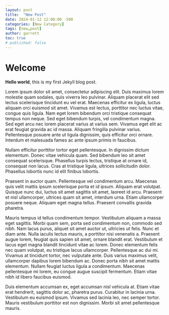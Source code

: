 ```yaml
---
layout: post
title:  "New Post"
date: 2024-01-12 12:00:00 -500
categories: [New Category]
tags: [new,post]
author: garrett
toc: true
# published: false
---
```


# Welcome

**Hello world**, this is my first Jekyll blog post.

Lorem ipsum dolor sit amet, consectetur adipiscing elit. Duis maximus lorem molestie quam sodales, quis viverra leo pulvinar. Aliquam placerat elit sed lectus scelerisque tincidunt eu vel erat. Maecenas efficitur ex ligula, luctus aliquam orci euismod sit amet. Vivamus est lectus, porttitor nec luctus vitae, congue quis ligula. Nam eget lorem bibendum orci tristique consequat tempus non neque. Sed eget bibendum turpis, vel condimentum magna. Sed eget arcu nec lorem placerat varius at varius sem. Vivamus eget elit ac erat feugiat gravida ac id massa. Aliquam fringilla pulvinar varius. Pellentesque posuere ante ut ligula dignissim, quis efficitur orci ornare. Interdum et malesuada fames ac ante ipsum primis in faucibus.

Nullam efficitur porttitor tortor eget pellentesque. In dignissim dictum elementum. Donec vitae vehicula quam. Sed bibendum leo sit amet consequat scelerisque. Phasellus turpis lectus, tristique at ornare id, consequat non lacus. Cras at tristique ligula, ultrices sollicitudin dolor. Phasellus lobortis nunc id elit finibus lobortis.

Praesent in auctor quam. Pellentesque vel condimentum arcu. Maecenas quis velit mattis ipsum scelerisque porta et id ipsum. Aliquam erat volutpat. Quisque nunc dui, luctus sit amet sagittis sit amet, laoreet id arcu. Praesent et nisl ullamcorper, ultrices quam sit amet, interdum urna. Etiam ullamcorper posuere neque. Aliquam eget magna tellus. Praesent convallis gravida pharetra.

Mauris tempus id tellus condimentum tempor. Vestibulum aliquam a massa eget sagittis. Morbi quam sem, porta sed condimentum non, commodo sed nibh. Nam lacus purus, aliquet sit amet auctor ut, ultricies ut felis. Nunc et diam ante. Nulla iaculis lectus mauris, a porttitor nisi venenatis a. Praesent augue lorem, feugiat quis sapien sit amet, ornare blandit erat. Vestibulum et lacus eget magna blandit tincidunt vitae ac lorem. Donec elementum felis nec quam volutpat, eu tristique lacus ullamcorper. Pellentesque ac dui mi. Vivamus at tincidunt tortor, nec vulputate ante. Duis varius maximus velit, ullamcorper dapibus lorem bibendum ac. Donec porta nibh sit amet mattis elementum. Nullam feugiat luctus ligula a condimentum. Maecenas pellentesque mi lorem, eu congue augue suscipit fermentum. Etiam vitae nibh id libero faucibus euismod.

Duis elementum accumsan ex, eget accumsan nisl vehicula at. Etiam vitae erat hendrerit, sagittis dolor ac, pharetra purus. Curabitur in lacinia urna. Vestibulum eu euismod ipsum. Vivamus sed lacinia leo, nec semper tortor. Mauris vestibulum porttitor est non dignissim. Morbi sit amet pellentesque mauris.
